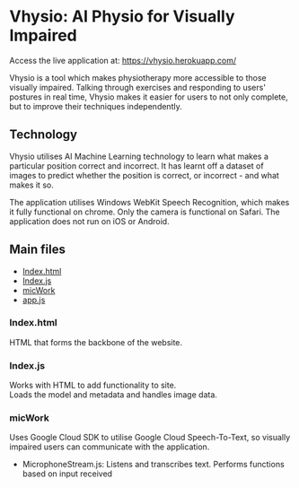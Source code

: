 # Vhysio: AI Physio for Visually Impaired
Access the live application at: https://vhysio.herokuapp.com/

Vhysio is a tool which makes physiotherapy more accessible to those visually impaired. Talking through exercises and responding to users' postures in real time, 
Vhysio makes it easier for users to not only complete, but to improve their techniques independently.  


## Technology

Vhysio utilises AI Machine Learning technology to learn what makes a particular position correct and incorrect. It has learnt
off a dataset of images to predict whether the position is correct, or incorrect - and what makes it so.  

The application utilises Windows WebKit Speech Recognition, which makes it fully functional on 
chrome. Only the camera is functional on Safari. The application does not run on iOS or Android.

## Main files

* [Index.html](index.html) 
* [Index.js](index.js)
* [micWork](micWork)
* [app.js](app.js)

### Index.html

HTML that forms the backbone of the website.

### Index.js

Works with HTML to add functionality to site.  
Loads the model and metadata and handles image data.

### micWork

Uses Google Cloud SDK to utilise Google Cloud Speech-To-Text, so visually impaired 
users can communicate with the application.

* MicrophoneStream.js: Listens and transcribes text. Performs functions 
based on input received


